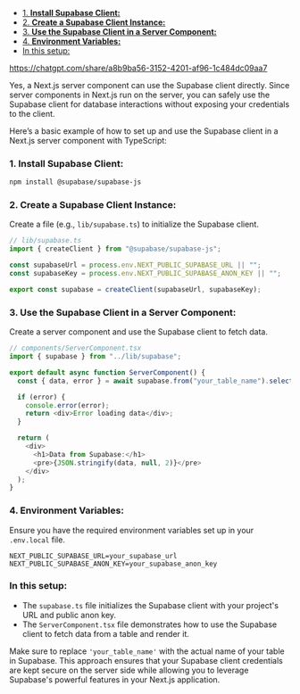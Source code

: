 - [1. **Install Supabase Client:**](#1-install-supabase-client)
- [2. **Create a Supabase Client Instance:**](#2-create-a-supabase-client-instance)
- [3. **Use the Supabase Client in a Server Component:**](#3-use-the-supabase-client-in-a-server-component)
- [4. **Environment Variables:**](#4-environment-variables)
- [In this setup:](#in-this-setup)

https://chatgpt.com/share/a8b9ba56-3152-4201-af96-1c484dc09aa7

Yes, a Next.js server component can use the Supabase client directly. Since server components in Next.js run on the server, you can safely use the Supabase client for database interactions without exposing your credentials to the client.

Here’s a basic example of how to set up and use the Supabase client in a Next.js server component with TypeScript:

### 1. **Install Supabase Client:**

```bash
npm install @supabase/supabase-js
```

### 2. **Create a Supabase Client Instance:**

Create a file (e.g., `lib/supabase.ts`) to initialize the Supabase client.

```typescript
// lib/supabase.ts
import { createClient } from "@supabase/supabase-js";

const supabaseUrl = process.env.NEXT_PUBLIC_SUPABASE_URL || "";
const supabaseKey = process.env.NEXT_PUBLIC_SUPABASE_ANON_KEY || "";

export const supabase = createClient(supabaseUrl, supabaseKey);
```

### 3. **Use the Supabase Client in a Server Component:**

Create a server component and use the Supabase client to fetch data.

```typescript
// components/ServerComponent.tsx
import { supabase } from "../lib/supabase";

export default async function ServerComponent() {
  const { data, error } = await supabase.from("your_table_name").select("*");

  if (error) {
    console.error(error);
    return <div>Error loading data</div>;
  }

  return (
    <div>
      <h1>Data from Supabase:</h1>
      <pre>{JSON.stringify(data, null, 2)}</pre>
    </div>
  );
}
```

### 4. **Environment Variables:**

Ensure you have the required environment variables set up in your `.env.local` file.

```
NEXT_PUBLIC_SUPABASE_URL=your_supabase_url
NEXT_PUBLIC_SUPABASE_ANON_KEY=your_supabase_anon_key
```

### In this setup:

- The `supabase.ts` file initializes the Supabase client with your project's URL and public anon key.
- The `ServerComponent.tsx` file demonstrates how to use the Supabase client to fetch data from a table and render it.

Make sure to replace `'your_table_name'` with the actual name of your table in Supabase. This approach ensures that your Supabase client credentials are kept secure on the server side while allowing you to leverage Supabase's powerful features in your Next.js application.

